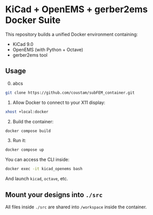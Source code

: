 # KiCad + OpenEMS + gerber2ems Docker Suite

This repository builds a unified Docker environment containing:
- KiCad 9.0
- OpenEMS (with Python + Octave)
- gerber2ems tool

## Usage
0. abcs
```bash
git clone https://github.com/coustam/subFEM_container.git
```
1. Allow Docker to connect to your X11 display:

```bash
xhost +local:docker
```

2. Build the container:

```bash
docker compose build
```

3. Run it:

```bash
docker compose up
```

You can access the CLI inside:

```bash
docker exec -it kicad_openems bash
```

And launch `kicad`, `octave`, etc.

## Mount your designs into `./src`
All files inside `./src` are shared into `/workspace` inside the container.
